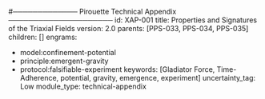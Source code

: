 #───────────── Pirouette Technical Appendix ─────────────────────
id: XAP-001
title: Properties and Signatures of the Triaxial Fields
version: 2.0
parents: [PPS-033, PPS-034, PPS-035]
children: []
engrams:
  - model:confinement-potential
  - principle:emergent-gravity
  - protocol:falsifiable-experiment
keywords: [Gladiator Force, Time-Adherence, potential, gravity, emergence, experiment]
uncertainty_tag: Low
module_type: technical-appendix